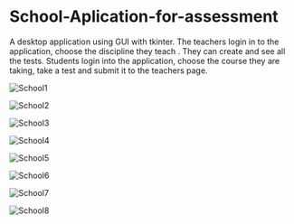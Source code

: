 # School-Aplication-for-assessment
A desktop application using GUI with tkinter.
The teachers login in to the application, choose the discipline they teach . They can create and see all the tests.
Students login into the application, choose the course they are taking, take a test and submit it to the teachers page. 

![School1](https://user-images.githubusercontent.com/116946235/204158660-bcda8029-dc89-48fc-9ef2-0b104a3eeae5.png)

![School2](https://user-images.githubusercontent.com/116946235/204158736-4fe6098d-9d0e-4a91-a2db-fe23e4650a69.png)

![School3](https://user-images.githubusercontent.com/116946235/204158744-7d8f4c45-0196-4d76-a7a8-8cf58fec3f70.png)

![School4](https://user-images.githubusercontent.com/116946235/204158753-a8dcf67e-4f35-448f-93f7-638ccd41a7b9.png)

![School5](https://user-images.githubusercontent.com/116946235/204158755-576c3545-7741-42a0-a221-9fff4aeb67bb.png)

![School6](https://user-images.githubusercontent.com/116946235/204158762-0ebcbb06-15a8-4bd8-b326-2408da9ae79d.png)

![School7](https://user-images.githubusercontent.com/116946235/204158774-0f6f33e4-d3f5-4181-be5d-43c4f60bc8c7.png)

![School8](https://user-images.githubusercontent.com/116946235/204158782-1c4502e3-d70e-4f0b-90cc-8d9ed883e057.png)


